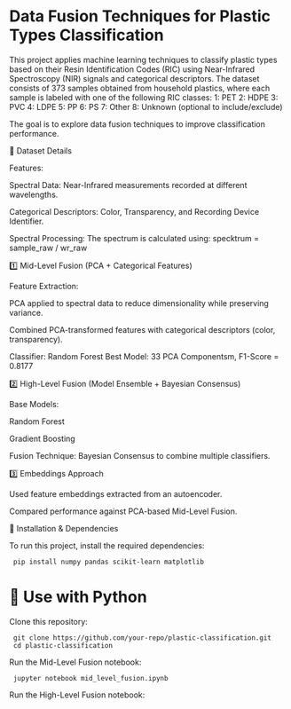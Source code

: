 # Data Fusion Techniques for Plastic Types Classification
This project applies machine learning techniques to classify plastic types based on their Resin Identification Codes (RIC) using Near-Infrared Spectroscopy (NIR) signals and categorical descriptors. The dataset consists of 373 samples obtained from household plastics, where each sample is labeled with one of the following RIC classes:
1: PET 
2: HDPE 
3: PVC 
4: LDPE 
5: PP 
6: PS 
7: Other 
8: Unknown (optional to include/exclude)

The goal is to explore data fusion techniques to improve classification performance.

📂 Dataset Details

Features:

Spectral Data: Near-Infrared measurements recorded at different wavelengths.

Categorical Descriptors: Color, Transparency, and Recording Device Identifier.

Spectral Processing: The spectrum is calculated using: specktrum = sample_raw / wr_raw

1️⃣ Mid-Level Fusion (PCA + Categorical Features)

Feature Extraction:

PCA applied to spectral data to reduce dimensionality while preserving variance.

Combined PCA-transformed features with categorical descriptors (color, transparency).

Classifier: Random Forest
Best Model: 33 PCA Componentsm, F1-Score = 0.8177

2️⃣ High-Level Fusion (Model Ensemble + Bayesian Consensus)

Base Models:

Random Forest

Gradient Boosting

Fusion Technique: Bayesian Consensus to combine multiple classifiers.

3️⃣ Embeddings Approach

Used feature embeddings extracted from an autoencoder.

Compared performance against PCA-based Mid-Level Fusion.

🔧 Installation & Dependencies

To run this project, install the required dependencies:


     pip install numpy pandas scikit-learn matplotlib

# 🐍 Use with Python

Clone this repository:

  
     git clone https://github.com/your-repo/plastic-classification.git
     cd plastic-classification

Run the Mid-Level Fusion notebook:

     jupyter notebook mid_level_fusion.ipynb

Run the High-Level Fusion notebook: 
 
